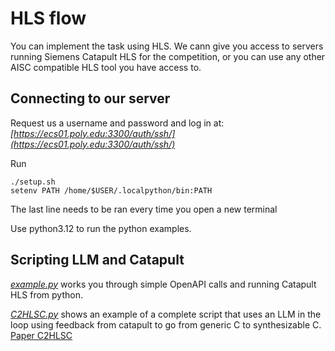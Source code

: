 # HLS flow

You can implement the task using HLS. 
We cann give you access to servers running Siemens Catapult HLS for the competition, or you can use any other AISC compatible HLS tool you have access to.

## Connecting to our server
Request us a username and password and log in at:
*[https://ecs01.poly.edu:3300/auth/ssh/](https://ecs01.poly.edu:3300/auth/ssh/)*

Run 
```
./setup.sh
setenv PATH /home/$USER/.localpython/bin:PATH
```
The last line needs to be ran every time you open a new terminal

Use python3.12 to run the python examples.

## Scripting LLM and Catapult
*[example.py](https://github.com/gohil-vasudev/DAC-2024-GREAT-Workshop/blob/main/HLS/example.py)* works you through simple OpenAPI calls and running Catapult HLS from python. 

*[C2HLSC.py](https://github.com/gohil-vasudev/DAC-2024-GREAT-Workshop/blob/main/HLS/C2HLSC.py)* shows an example of a complete script that uses an LLM in the loop using feedback from catapult to go from generic C to synthesizable C. [Paper C2HLSC](https://arxiv.org/pdf/2406.09233)   
